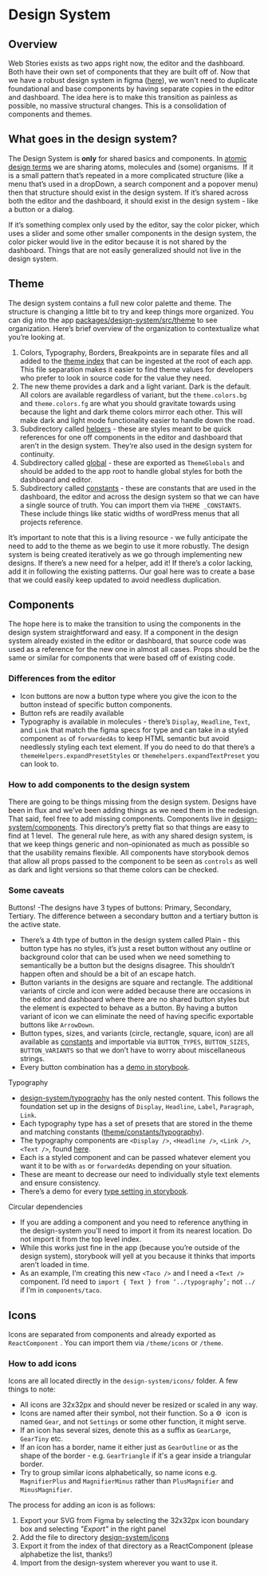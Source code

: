# Design System

## Overview

Web Stories exists as two apps right now, the editor and the dashboard. Both have their own set of components that they are built off of. Now that we have a robust design system in figma ([here](https://www.figma.com/file/bMhG3KyrJF8vIAODgmbeqT/Design-System?node-id=1906%3A0)), we won't need to duplicate foundational and base components by having separate copies in the editor and dashboard. The idea here is to make this transition as painless as possible, no massive structural changes. This is a consolidation of components and themes.

## What goes in the design system?

The Design System is **only** for shared basics and components. In [atomic design terms](https://bradfrost.com/blog/post/atomic-web-design) we are sharing atoms, molecules and (some) organisms.  If it is a small pattern that’s repeated in a more complicated structure (like a menu that’s used in a dropDown, a search component and a popover menu) then that structure should exist in the design system. If it’s shared across both the editor and the dashboard, it should exist in the design system - like a button or a dialog.

If it’s something complex only used by the editor, say the color picker, which uses a slider and some other smaller components in the design system, the color picker would live in the editor because it is not shared by the dashboard. Things that are not easily generalized should not live in the design system.

## Theme

The design system contains a full new color palette and theme. The structure is changing a little bit to try and keep things more organized. You can dig into the app [packages/design-system/src/theme](../packages/design-system/src/index.js) to see organization. Here’s brief overview of the organization to contextualize what you’re looking at.

1. Colors, Typography, Borders, Breakpoints are in separate files and all added to the [theme index](../packages/design-system/src/theme/index.js) that can be ingested at the root of each app. This file separation makes it easier to find theme values for developers who prefer to look in source code for the value they need.
2. The new theme provides a dark and a light variant. Dark is the default. All colors are available regardless of variant, but the `theme.colors.bg` and `theme.colors.fg` are what you should gravitate towards using because the light and dark theme colors mirror each other. This will make dark and light mode functionality easier to handle down the road.
3. Subdirectory called [helpers](../packages/design-system/src/theme/helpers/index.js) - these are styles meant to be quick references for one off components in the editor and dashboard that aren’t in the design system. They’re also used in the design system for continuity.
4. Subdirectory called [global](../packages/design-system/src/theme/global/index.js) - these are exported as `ThemeGlobals` and should be added to the app root to handle global styles for both the dashboard and editor.
5. Subdirectory called [constants](../packages/design-system/src/theme/constants/index.js) - these are constants that are used in the dashboard, the editor and across the  design system so that we can have a single source of truth. You can import them via `THEME _CONSTANTS`. These include things like static widths of wordPress menus that all projects reference.

It’s important to note that this is a living resource - we fully anticipate the need to add to the theme as we begin to use it more robustly. The design system is being created iteratively as we go through implementing new designs. If there’s a new need for a helper, add it! If there’s a color lacking, add it in following the existing patterns. Our goal here was to create a base that we could easily keep updated to avoid needless duplication.

## Components

The hope here is to make the transition to using the components in the design system straightforward and easy. If a component in the design system already existed in the editor or dashboard, that source code was used as a reference for the new one in almost all cases. Props should be the same or similar for components that were based off of existing code.

### Differences from the editor

- Icon buttons are now a button type where you give the icon to the button instead of specific button components.
- Button refs are readily available
- Typography is available in molecules - there’s `Display`, `Headline`, `Text`, and `Link` that match the figma specs for type and can take in a styled component `as` of `forwardedAs` to keep HTML semantic but avoid needlessly styling each text element. If you do need to do that there’s a `themeHelpers.expandPresetStyles` or `themehelpers.expandTextPreset` you can look to.

### How to add components to the design system

There are going to be things missing from the design system. Designs have been in flux and we’ve been adding things as we need them in the redesign. That said, feel free to add missing components. Components live in [design-system/components](../packages/design-system/src/components/index.js). This directory’s pretty flat so that things are easy to find at 1 level.  The general rule here, as with any shared design system, is that we keep things generic and non-opinionated as much as possible so that the usability remains flexible. All components have storybook demos that allow all props passed to the component to be seen as `controls` as well as dark and light versions so that theme colors can be checked.

### Some caveats

Buttons!
-The designs have 3 types of buttons: Primary, Secondary, Tertiary. The difference between a secondary button and a tertiary button is the active state.

- There’s a 4th type of button in the design system called Plain - this button type has no styles, it’s just a reset button without any outline or background color that can be used when we need something to semantically be a button but the designs disagree. This shouldn’t happen often and should be a bit of an escape hatch.
- Button variants in the designs are square and rectangle. The additional variants of circle and icon were added because there are occasions in the editor and dashboard where there are no shared button styles but the element is expected to behave as a button. By having a button variant of icon we can eliminate the need of having specific exportable buttons like `ArrowDown`.
- Button types, sizes, and variants (circle, rectangle, square, icon) are all available as [constants](../packages/design-system/src/components/button/constants.js) and importable via `BUTTON_TYPES`, `BUTTON_SIZES`, `BUTTON_VARIANTS` so that we don’t have to worry about miscellaneous strings.
- Every button combination has a [demo in storybook](https://googleforcreators.github.io/web-stories-wp/storybook/?path=/story/designsystem-components-button--default).

Typography

- [design-system/typography](../packages/design-system/src/components/typography/index.js) has the only nested content. This follows the foundation set up in the designs of `Display`, `Headline`, `Label`, `Paragraph`, `Link`.
- Each typography type has a set of presets that are stored in the theme and matching constants ([theme/constants/typography](../packages/design-system/src/theme/constants/typography.js)).
- The typography components are `<Display />`, `<Headline />`, `<Link />`, `<Text />`, found [here](../packages/design-system/src/components/typography/index.js).
- Each is a styled component and can be passed whatever element you want it to be with `as` or `forwardedAs` depending on your situation.
- These are meant to decrease our need to individually style text elements and ensure consistency.
- There’s a demo for every [type setting in storybook](https://googleforcreators.github.io/web-stories-wp/storybook/?path=/story/designsystem-components-typography-display--default).

Circular dependencies

- If you are adding a component and you need to reference anything in the design-system you’ll need to import it from its nearest location. Do not import it from the top level index.
- While this works just fine in the app (because you’re outside of the design system), storybook will yell at you because it thinks that imports aren’t loaded in time.
- As an example, I’m creating this new `<Taco />` and I need a `<Text />` component. I’d need to `import { Text } from ‘../typography’;` not `../` if I’m in `components/taco`.

## Icons

Icons are separated from components and already exported as `ReactComponent` . You can import them via `/theme/icons` or `/theme`.

### How to add icons

Icons are all located directly in the `design-system/icons/` folder. A few things to note:

- All icons are 32x32px and should never be resized or scaled in any way.
- Icons are named after their symbol, not their function. So a ⚙️  icon is named `Gear`, and not `Settings` or some other function, it might serve.
- If an icon has several sizes, denote this as a suffix as `GearLarge`, `GearTiny` etc.
- If an icon has a border, name it either just as `GearOutline` or as the shape of the border - e.g. `GearTriangle` if it's a gear inside a triangular border.
- Try to group similar icons alphabetically, so name icons e.g. `MagnifierPlus` and `MagnifierMinus` rather than `PlusMagnifier` and `MinusMagnifier`.

The process for adding an icon is as follows:

1. Export your SVG from Figma by selecting the 32x32px icon boundary box and selecting _"Export"_ in the right panel
2. Add the file to directory [design-system/icons](../packages/design-system/src/icons/index.js)
3. Export it from the index of that directory as a ReactComponent (please alphabetize the list, thanks!)
4. Import from the design-system wherever you want to use it.
